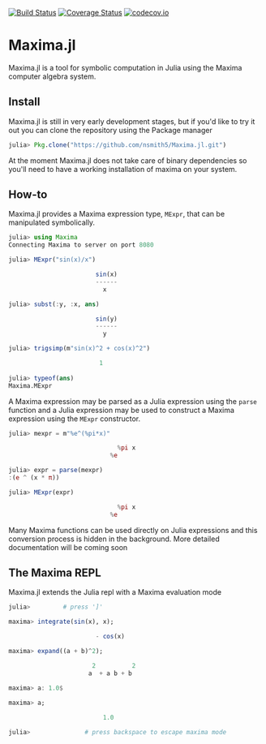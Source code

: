 [![Build Status](https://travis-ci.org/nsmith5/Maxima.jl.svg?branch=master)](https://travis-ci.org/nsmith5/Maxima.jl)
[![Coverage Status](https://coveralls.io/repos/github/nsmith5/Maxima.jl/badge.svg?branch=master)](https://coveralls.io/github/nsmith5/Maxima.jl?branch=master)
[![codecov.io](http://codecov.io/github/nsmith5/Maxima.jl/coverage.svg?branch=master)](http://codecov.io/github/nsmith5/Maxima.jl?branch=master)

# Maxima.jl 

Maxima.jl is a tool for symbolic computation in Julia using the Maxima computer algebra system.

## Install

Maxima.jl is still in very early development stages, but if you'd like to try it out you can clone the repository using the Package manager

```julia
julia> Pkg.clone("https://github.com/nsmith5/Maxima.jl.git")
```

At the moment Maxima.jl does not take care of binary dependencies so you'll need to have a working installation of maxima on your system. 

## How-to

Maxima.jl provides a Maxima expression type, `MExpr`, that can be manipulated symbolically.  

```julia
julia> using Maxima
Connecting Maxima to server on port 8080

julia> MExpr("sin(x)/x")

                        sin(x)
                        ------
                          x

julia> subst(:y, :x, ans)

                        sin(y)
                        ------
                          y

julia> trigsimp(m"sin(x)^2 + cos(x)^2")

                         1
                         
julia> typeof(ans)
Maxima.MExpr
```
A Maxima expression may be parsed as a Julia expression using the `parse` function and a Julia expression may be used to construct a Maxima expression using the `MExpr` constructor.

```julia
julia> mexpr = m"%e^(%pi*x)"

                              %pi x
                            %e

julia> expr = parse(mexpr)
:(e ^ (x * π))

julia> MExpr(expr)

                              %pi x
                            %e
```
Many Maxima functions can be used directly on Julia expressions and this conversion process is hidden in the background. More detailed documentation will be coming soon

## The Maxima REPL

Maxima.jl extends the Julia repl with a Maxima evaluation mode

```julia
julia>         # press ']'

maxima> integrate(sin(x), x);

                        - cos(x)

maxima> expand((a + b)^2);

                       2          2
                      a  + a b + b

maxima> a: 1.0$

maxima> a;
          
                          1.0

julia>               # press backspace to escape maxima mode
```


